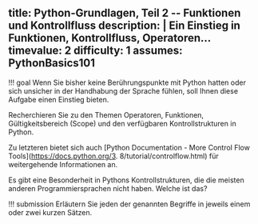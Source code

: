 title: Python-Grundlagen, Teil 2 -- Funktionen und Kontrollfluss
description: |
  Ein Einstieg in Funktionen, Kontrollfluss, Operatoren...
timevalue: 2
difficulty: 1
assumes: PythonBasics101
---
!!! goal
    Wenn Sie bisher keine Berührungspunkte mit Python hatten oder sich unsicher in der 
    Handhabung der Sprache fühlen, soll Ihnen diese Aufgabe einen Einstieg bieten. 

Recherchieren Sie zu den Themen Operatoren, Funktionen, Gültigkeitsbereich (Scope) und den
verfügbaren Kontrollstrukturen in Python.

Zu letzteren bietet sich auch [Python Documentation - More Control Flow Tools](https://docs.python.org/3.
8/tutorial/controlflow.html) für weitergehende Informationen an.

Es gibt eine Besonderheit in Pythons Kontrollstrukturen, die die meisten anderen
Programmiersprachen nicht haben. Welche ist das?

!!! submission
    Erläutern Sie jeden der genannten Begriffe in jeweils einem oder zwei kurzen Sätzen.
